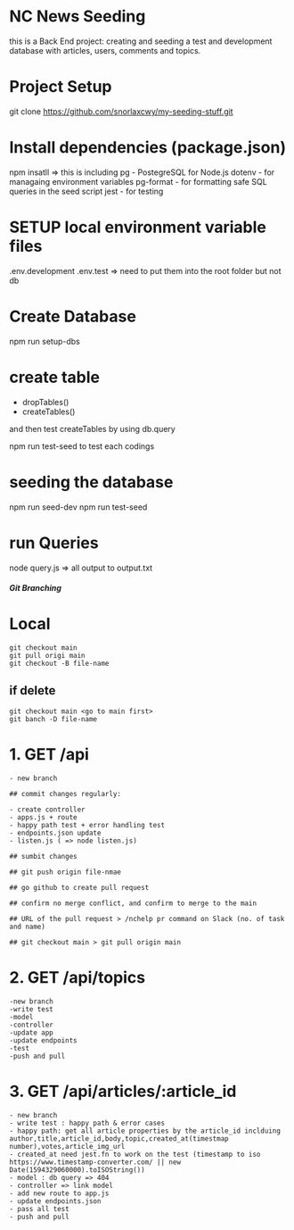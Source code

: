 # NC News Seeding

this is a Back End project: creating and seeding a test and development database with articles, users, comments and topics.

# Project Setup

git clone https://github.com/snorlaxcwy/my-seeding-stuff.git

# Install dependencies (package.json)

npm insatll
=> this is including
pg - PostegreSQL for Node.js
dotenv - for managaing environment variables
pg-format - for formatting safe SQL queries in the seed script
jest - for testing

# SETUP local environment variable files

.env.development
.env.test
=> need to put them into the root folder but not db

# Create Database

npm run setup-dbs

# create table

- dropTables()
- createTables()

and then test createTables by using db.query

npm run test-seed to test each codings

# seeding the database

npm run seed-dev
npm run test-seed

# run Queries

node query.js
=> all output to output.txt

##### Git Branching

# Local

    git checkout main
    git pull origi main
    git checkout -B file-name

## if delete

    git checkout main <go to main first>
    git banch -D file-name

# 1. GET /api

    - new branch

    ## commit changes regularly:

    - create controller
    - apps.js + route
    - happy path test + error handling test
    - endpoints.json update
    - listen.js ( => node listen.js)

    ## sumbit changes

    ## git push origin file-nmae

    ## go github to create pull request

    ## confirm no merge conflict, and confirm to merge to the main

    ## URL of the pull request > /nchelp pr command on Slack (no. of task and name)

    ## git checkout main > git pull origin main

# 2. GET /api/topics

    -new branch
    -write test
    -model
    -controller
    -update app
    -update endpoints
    -test
    -push and pull

# 3. GET /api/articles/:article_id

    - new branch
    - write test : happy path & error cases
    - happy path: get all article properties by the article_id inclduing author,title,article_id,body,topic,created_at(timestmap number),votes,article_img_url
    - created_at need jest.fn to work on the test (timestamp to iso
    https://www.timestamp-converter.com/ || new Date(1594329060000).toISOString())
    - model : db query => 404
    - controller => link model
    - add new route to app.js
    - update endpoints.json
    - pass all test
    - push and pull
